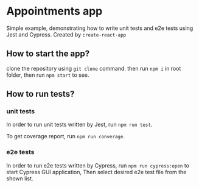 # Appointments app

Simple example, demonstrating how to write unit tests and e2e tests using Jest and Cypress.
Created by `create-react-app`

## How to start the app?

clone the repository using `git clone` command. then run `npm i` in root folder, then run `npm start` to see.

## How to run tests?

### unit tests

In order to run unit tests written by Jest, run `npm run test`.

To get coverage report, run `npm run converage`.

### e2e tests

In order to run e2e tests written by Cypress, run `npm run cypress:open` to start Cypress GUI application, Then select desired e2e test file from the shown list.